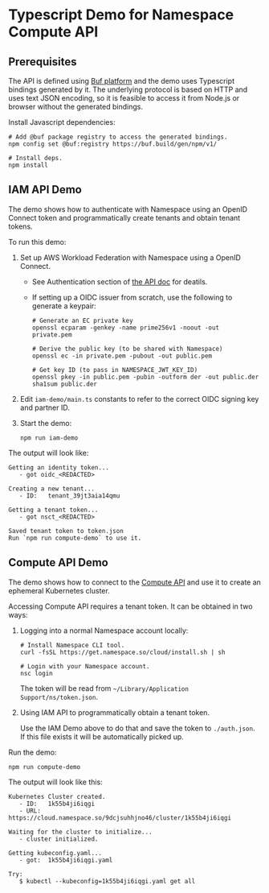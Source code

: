 # Typescript Demo for Namespace Compute API

## Prerequisites

The API is defined using [Buf platform](https://buf.build/) and the demo uses
Typescript bindings generated by it. The underlying protocol is based on HTTP and
uses text JSON encoding, so it is feasible to access it from Node.js or browser
without the generated bindings.

Install Javascript dependencies:

```
# Add @buf package registry to access the generated bindings.
npm config set @buf:registry https://buf.build/gen/npm/v1/

# Install deps.
npm install
```

## IAM API Demo

The demo shows how to authenticate with Namespace using an OpenID Connect token
and programmatically create tenants and obtain tenant tokens.

To run this demo:

1.  Set up AWS Workload Federation with Namespace using a OpenID Connect.

    -   See Authentication section of
        [the API doc](https://buf.build/namespace/cloud/docs/main:namespace.cloud.iam.v1beta)
        for deatils.

    -   If setting up a OIDC issuer from scratch, use the following to generate a keypair:

        ```
        # Generate an EC private key
        openssl ecparam -genkey -name prime256v1 -noout -out private.pem

        # Derive the public key (to be shared with Namespace)
        openssl ec -in private.pem -pubout -out public.pem

        # Get key ID (to pass in NAMESPACE_JWT_KEY_ID)
        openssl pkey -in public.pem -pubin -outform der -out public.der
        sha1sum public.der
        ```

2.  Edit `iam-demo/main.ts` constants to refer to the correct OIDC signing key
    and partner ID.

3.  Start the demo:

    ```
    npm run iam-demo
    ```

The output will look like:

```
Getting an identity token...
   - got oidc_<REDACTED>

Creating a new tenant...
   - ID:   tenant_39jt3aia14qmu

Getting a tenant token...
   - got nsct_<REDACTED>

Saved tenant token to token.json
Run `npm run compute-demo` to use it.
```

## Compute API Demo

The demo shows how to connect to the
[Compute API](https://buf.build/namespace/cloud/docs/main:namespace.cloud.compute.v1beta)
and use it to create an ephemeral Kubernetes cluster.

Accessing Compute API requires a tenant token. It can be obtained in two ways:

1. Logging into a normal Namespace account locally:

    ```
    # Install Namespace CLI tool.
    curl -fsSL https://get.namespace.so/cloud/install.sh | sh

    # Login with your Namespace account.
    nsc login
    ```

    The token will be read from `~/Library/Application Support/ns/token.json`.

2. Using IAM API to programmatically obtain a tenant token.

    Use the IAM Demo above to do that and save the token to `./auth.json`.
    If this file exists it will be automatically picked up.

Run the demo:

```
npm run compute-demo
```

The output will look like this:

```
Kubernetes Cluster created.
   - ID:   1k55b4ji6iqgi
   - URL:  https://cloud.namespace.so/9dcjsuhhjno46/cluster/1k55b4ji6iqgi

Waiting for the cluster to initialize...
   - cluster initialized.

Getting kubeconfig.yaml...
   - got:  1k55b4ji6iqgi.yaml

Try:
   $ kubectl --kubeconfig=1k55b4ji6iqgi.yaml get all
```
